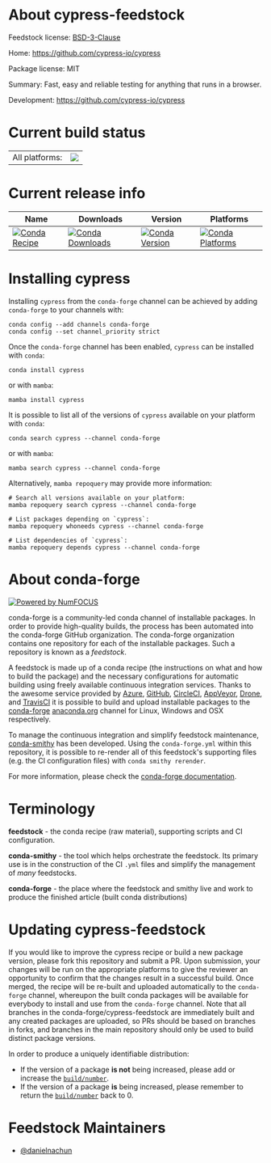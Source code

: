 About cypress-feedstock
=======================

Feedstock license: [BSD-3-Clause](https://github.com/conda-forge/cypress-feedstock/blob/main/LICENSE.txt)

Home: https://github.com/cypress-io/cypress

Package license: MIT

Summary: Fast, easy and reliable testing for anything that runs in a browser.

Development: https://github.com/cypress-io/cypress

Current build status
====================


<table><tr><td>All platforms:</td>
    <td>
      <a href="https://dev.azure.com/conda-forge/feedstock-builds/_build/latest?definitionId=24422&branchName=main">
        <img src="https://dev.azure.com/conda-forge/feedstock-builds/_apis/build/status/cypress-feedstock?branchName=main">
      </a>
    </td>
  </tr>
</table>

Current release info
====================

| Name | Downloads | Version | Platforms |
| --- | --- | --- | --- |
| [![Conda Recipe](https://img.shields.io/badge/recipe-cypress-green.svg)](https://anaconda.org/conda-forge/cypress) | [![Conda Downloads](https://img.shields.io/conda/dn/conda-forge/cypress.svg)](https://anaconda.org/conda-forge/cypress) | [![Conda Version](https://img.shields.io/conda/vn/conda-forge/cypress.svg)](https://anaconda.org/conda-forge/cypress) | [![Conda Platforms](https://img.shields.io/conda/pn/conda-forge/cypress.svg)](https://anaconda.org/conda-forge/cypress) |

Installing cypress
==================

Installing `cypress` from the `conda-forge` channel can be achieved by adding `conda-forge` to your channels with:

```
conda config --add channels conda-forge
conda config --set channel_priority strict
```

Once the `conda-forge` channel has been enabled, `cypress` can be installed with `conda`:

```
conda install cypress
```

or with `mamba`:

```
mamba install cypress
```

It is possible to list all of the versions of `cypress` available on your platform with `conda`:

```
conda search cypress --channel conda-forge
```

or with `mamba`:

```
mamba search cypress --channel conda-forge
```

Alternatively, `mamba repoquery` may provide more information:

```
# Search all versions available on your platform:
mamba repoquery search cypress --channel conda-forge

# List packages depending on `cypress`:
mamba repoquery whoneeds cypress --channel conda-forge

# List dependencies of `cypress`:
mamba repoquery depends cypress --channel conda-forge
```


About conda-forge
=================

[![Powered by
NumFOCUS](https://img.shields.io/badge/powered%20by-NumFOCUS-orange.svg?style=flat&colorA=E1523D&colorB=007D8A)](https://numfocus.org)

conda-forge is a community-led conda channel of installable packages.
In order to provide high-quality builds, the process has been automated into the
conda-forge GitHub organization. The conda-forge organization contains one repository
for each of the installable packages. Such a repository is known as a *feedstock*.

A feedstock is made up of a conda recipe (the instructions on what and how to build
the package) and the necessary configurations for automatic building using freely
available continuous integration services. Thanks to the awesome service provided by
[Azure](https://azure.microsoft.com/en-us/services/devops/), [GitHub](https://github.com/),
[CircleCI](https://circleci.com/), [AppVeyor](https://www.appveyor.com/),
[Drone](https://cloud.drone.io/welcome), and [TravisCI](https://travis-ci.com/)
it is possible to build and upload installable packages to the
[conda-forge](https://anaconda.org/conda-forge) [anaconda.org](https://anaconda.org/)
channel for Linux, Windows and OSX respectively.

To manage the continuous integration and simplify feedstock maintenance,
[conda-smithy](https://github.com/conda-forge/conda-smithy) has been developed.
Using the ``conda-forge.yml`` within this repository, it is possible to re-render all of
this feedstock's supporting files (e.g. the CI configuration files) with ``conda smithy rerender``.

For more information, please check the [conda-forge documentation](https://conda-forge.org/docs/).

Terminology
===========

**feedstock** - the conda recipe (raw material), supporting scripts and CI configuration.

**conda-smithy** - the tool which helps orchestrate the feedstock.
                   Its primary use is in the construction of the CI ``.yml`` files
                   and simplify the management of *many* feedstocks.

**conda-forge** - the place where the feedstock and smithy live and work to
                  produce the finished article (built conda distributions)


Updating cypress-feedstock
==========================

If you would like to improve the cypress recipe or build a new
package version, please fork this repository and submit a PR. Upon submission,
your changes will be run on the appropriate platforms to give the reviewer an
opportunity to confirm that the changes result in a successful build. Once
merged, the recipe will be re-built and uploaded automatically to the
`conda-forge` channel, whereupon the built conda packages will be available for
everybody to install and use from the `conda-forge` channel.
Note that all branches in the conda-forge/cypress-feedstock are
immediately built and any created packages are uploaded, so PRs should be based
on branches in forks, and branches in the main repository should only be used to
build distinct package versions.

In order to produce a uniquely identifiable distribution:
 * If the version of a package **is not** being increased, please add or increase
   the [``build/number``](https://docs.conda.io/projects/conda-build/en/latest/resources/define-metadata.html#build-number-and-string).
 * If the version of a package **is** being increased, please remember to return
   the [``build/number``](https://docs.conda.io/projects/conda-build/en/latest/resources/define-metadata.html#build-number-and-string)
   back to 0.

Feedstock Maintainers
=====================

* [@danielnachun](https://github.com/danielnachun/)

